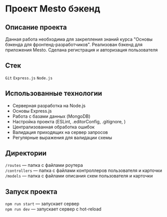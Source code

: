 # Проект Mesto бэкенд

## Описание проекта

Данная работа необходима для закрепления знаний курса "Основы бэкенда для фронтенд-разработчиков". Реализован бэкенд для приложения Mesto. Сделана регистрация и авторизация пользователя

## Стек
`Git` `Express.js` `Node.js`

## Использованные технологии

* Серверная разработка на Node.js
* Основы Express.js
* Работа с базами данных (MongoDB)
* Настройка проекта (ESLint, .editorConfig, .gitignore, )
* Централизованная обработка ошибок
* Валидация приходящих на сервер запросов
* Регулярные выражения для валидации схемы

## Директории

`/routes` — папка с файлами роутера  
`/controllers` — папка с файлами контроллеров пользователя и карточки   
`/models` — папка с файлами описания схем пользователя и карточки  

## Запуск проекта

`npm run start` — запускает сервер   
`npm run dev` — запускает сервер с hot-reload
